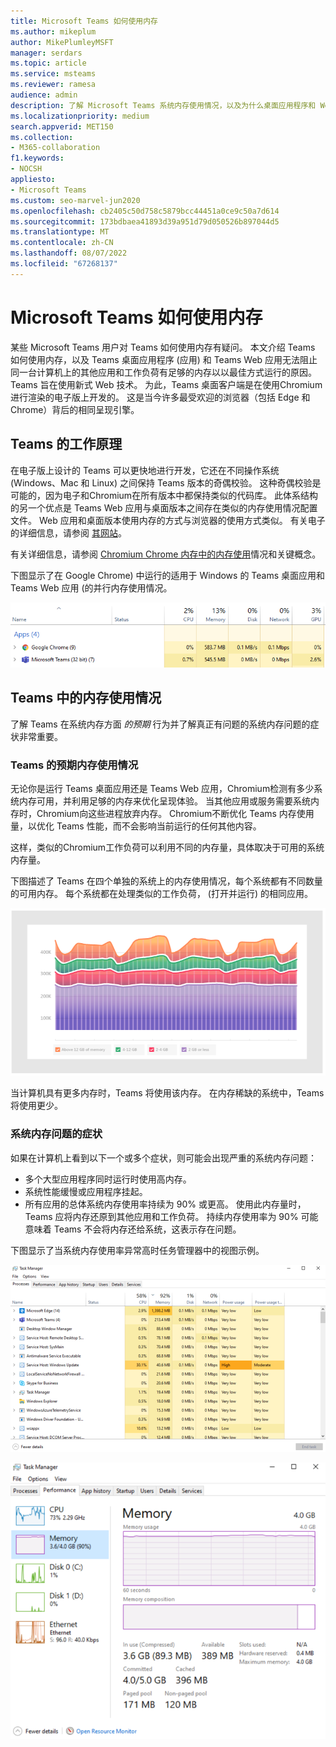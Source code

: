 ```yaml
---
title: Microsoft Teams 如何使用内存
ms.author: mikeplum
author: MikePlumleyMSFT
manager: serdars
ms.topic: article
ms.service: msteams
ms.reviewer: ramesa
audience: admin
description: 了解 Microsoft Teams 系统内存使用情况，以及为什么桌面应用程序和 Web 应用程序之间的内存使用情况相同。
ms.localizationpriority: medium
search.appverid: MET150
ms.collection:
- M365-collaboration
f1.keywords:
- NOCSH
appliesto:
- Microsoft Teams
ms.custom: seo-marvel-jun2020
ms.openlocfilehash: cb2405c50d758c5879bcc44451a0ce9c50a7d614
ms.sourcegitcommit: 173bdbaea41893d39a951d79d050526b897044d5
ms.translationtype: MT
ms.contentlocale: zh-CN
ms.lasthandoff: 08/07/2022
ms.locfileid: "67268137"
---
```

# <a name="how-microsoft-teams-uses-memory"></a>Microsoft Teams 如何使用内存

某些 Microsoft Teams 用户对 Teams 如何使用内存有疑问。 本文介绍 Teams 如何使用内存，以及 Teams 桌面应用程序 (应用) 和 Teams Web 应用无法阻止同一台计算机上的其他应用和工作负荷有足够的内存以以最佳方式运行的原因。 Teams 旨在使用新式 Web 技术。 为此，Teams 桌面客户端是在使用Chromium进行渲染的电子版上开发的。 这是当今许多最受欢迎的浏览器（包括 Edge 和 Chrome）背后的相同呈现引擎。

## <a name="how-teams-works"></a>Teams 的工作原理

在电子版上设计的 Teams 可以更快地进行开发，它还在不同操作系统 (Windows、Mac 和 Linux) 之间保持 Teams 版本的奇偶校验。 这种奇偶校验是可能的，因为电子和Chromium在所有版本中都保持类似的代码库。 此体系结构的另一个优点是 Teams Web 应用与桌面版本之间存在类似的内存使用情况配置文件。 Web 应用和桌面版本使用内存的方式与浏览器的使用方式类似。 有关电子的详细信息，请参阅 [其网站](https://electronjs.org/)。

有关详细信息，请参阅 [Chromium Chrome 内存中的](https://chromium.googlesource.com/chromium/src.git/+/master/docs/memory/key_concepts.md)[内存使用](https://www.chromium.org/developers/memory-usage-backgrounder)情况和关键概念。

下图显示了在 Google Chrome) 中运行的适用于 Windows 的 Teams 桌面应用和 Teams Web 应用 (的并行内存使用情况。

![桌面应用和 Web 应用的 Teams 内存使用情况。](media/teams-memory-clientweb.png)

## <a name="memory-usage-in-teams"></a>Teams 中的内存使用情况

了解 Teams 在系统内存方面 *的预期* 行为并了解真正有问题的系统内存问题的症状非常重要。

### <a name="expected-memory-usage-by-teams"></a>Teams 的预期内存使用情况

无论你是运行 Teams 桌面应用还是 Teams Web 应用，Chromium检测有多少系统内存可用，并利用足够的内存来优化呈现体验。 当其他应用或服务需要系统内存时，Chromium向这些进程放弃内存。 Chromium不断优化 Teams 内存使用量，以优化 Teams 性能，而不会影响当前运行的任何其他内容。

这样，类似的Chromium工作负荷可以利用不同的内存量，具体取决于可用的系统内存量。

下图描述了 Teams 在四个单独的系统上的内存使用情况，每个系统都有不同数量的可用内存。 每个系统都在处理类似的工作负荷， (打开并运行) 的相同应用。

![跨不同系统的 Teams 内存使用情况。](media/teams-memory-usage.png)

当计算机具有更多内存时，Teams 将使用该内存。 在内存稀缺的系统中，Teams 将使用更少。

### <a name="symptoms-of-system-memory-issues"></a>系统内存问题的症状

如果在计算机上看到以下一个或多个症状，则可能会出现严重的系统内存问题：

- 多个大型应用程序同时运行时使用高内存。
- 系统性能缓慢或应用程序挂起。
- 所有应用的总体系统内存使用率持续为 90% 或更高。 使用此内存量时，Teams 应将内存还原到其他应用和工作负荷。 持续内存使用率为 90% 可能意味着 Teams 不会将内存还给系统，这表示存在问题。

下图显示了当系统内存使用率异常高时任务管理器中的视图示例。

![任务管理器中的 Teams 内存使用情况视图。](media/teams-memory-high-mem-process-list.png)

![任务管理器中的 Teams 内存使用情况图。](media/teams-memory-high-mem-process-list2.png)
